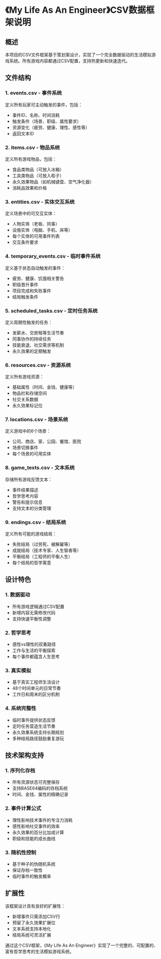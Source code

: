 # 《My Life As An Engineer》CSV数据框架说明

## 概述

本项目的CSV文件框架基于策划案设计，实现了一个完全数据驱动的生活模拟游戏系统。所有游戏内容都通过CSV配置，支持热更新和快速迭代。

## 文件结构

### 1. events.csv - 事件系统
定义所有玩家可主动触发的事件，包括：
- 事件ID、名称、时间消耗
- 触发条件（场景、职级、属性要求）
- 资源变化（疲劳、健康、理性、感性等）
- 返回文本ID

### 2. items.csv - 物品系统
定义所有游戏物品，包括：
- 食品类物品（可放入冰箱）
- 工具类物品（可放入柜子）
- 永久效果物品（如机械键盘、空气净化器）
- 消耗品效果和价格

### 3. entities.csv - 实体交互系统
定义场景中的可交互实体：
- 人物实体（老板、同事）
- 设施实体（电脑、手机、床等）
- 每个实体的可用事件列表
- 交互条件要求

### 4. temporary_events.csv - 临时事件系统
定义基于状态自动触发的事件：
- 疲劳、健康、饥饿相关警告
- 职级晋升事件
- 项目完成和失败事件
- 结局触发条件

### 5. scheduled_tasks.csv - 定时任务系统
定义周期性触发的任务：
- 发薪水、交房租等生活节奏
- 同事协作的持续任务
- 技能衰退、社交需求等机制
- 永久效果的定期触发

### 6. resources.csv - 资源系统
定义所有游戏资源：
- 基础属性（时间、金钱、健康等）
- 物品栏和存储空间
- 社交关系数据
- 永久效果标记位

### 7. locations.csv - 场景系统
定义游戏中的6个场景：
- 公司、商店、家、公园、餐馆、医院
- 场景切换事件
- 每个场景的可用实体

### 8. game_texts.csv - 文本系统
存储所有游戏反馈文本：
- 事件结果描述
- 哲学思考内容
- 警告和提示信息
- 支持文本的分类管理

### 9. endings.csv - 结局系统
定义所有可能的游戏结局：
- 失败结局（过劳死、被解雇等）
- 成就结局（技术专家、人生智者等）
- 平衡结局（工程师的平衡人生）
- 每个结局的哲学寓意

## 设计特色

### 1. 数据驱动
- 所有游戏逻辑通过CSV配置
- 新增内容无需修改代码
- 支持快速平衡性调整

### 2. 哲学思考
- 感性vs理性的双重路径
- 工作与生活的平衡探索
- 每个事件都蕴含人生思考

### 3. 真实模拟
- 基于真实工程师生活设计
- 48个时间单元的日常节奏
- 工作日和周末的区分机制

### 4. 系统完整性
- 临时事件提供状态反馈
- 定时任务营造生活节奏
- 永久效果系统支持长期规划
- 多种结局路径鼓励重复游玩

## 技术架构支持

### 1. 序列化存档
- 所有资源状态可完整保存
- 支持BASE64编码的存档系统
- 时间、金钱、属性的精确记录

### 2. 事件计算公式
- 理性影响技术事件的专注力消耗
- 感性影响社交事件的效率
- 永久效果的百分比加成计算
- 职级和技能的成长曲线

### 3. 随机性控制
- 基于种子的伪随机系统
- 保证存档一致性
- 临时事件的触发概率

## 扩展性

该框架设计具有良好的扩展性：
- 新增事件只需添加CSV行
- 预留了永久效果扩展位
- 文本系统支持本地化
- 结局系统可灵活扩展

通过这个CSV框架，《My Life As An Engineer》实现了一个完整的、可配置的、富有哲学思考的生活模拟游戏系统。 